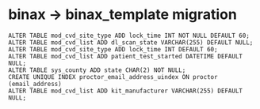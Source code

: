 # binax -> binax_template migration

    ALTER TABLE mod_cvd_site_type ADD lock_time INT NOT NULL DEFAULT 60;
    ALTER TABLE mod_cvd_list ADD dl_scan_state VARCHAR(255) DEFAULT NULL;
    ALTER TABLE mod_cvd_site_type ADD lock_time INT DEFAULT 60;
    ALTER TABLE mod_cvd_list ADD patient_test_started DATETIME DEFAULT NULL;
    ALTER TABLE sys_county ADD state CHAR(2) NOT NULL;
    CREATE UNIQUE INDEX proctor_email_address_uindex ON proctor (email_address)
    ALTER TABLE mod_cvd_list ADD kit_manufacturer VARCHAR(255) DEFAULT NULL;
